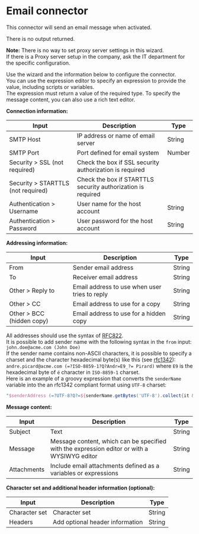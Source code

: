 # Email connector

This connector will send an email message when activated.

There is no output returned.

**Note:** There is no way to set proxy server settings in this wizard.  
If there is a Proxy server setup in the company, ask the IT department for the specific configuration.

Use the wizard and the information below to configure the connector.  
You can use the expression editor to specify an expression to provide the value, including scripts or variables.  
The expression must return a value of the required type. To specify the message content, you can also use a rich text editor.

**Connection information:**

| Input                              | Description                                                  | Type   |
| ---------------------------------- | ------------------------------------------------------------ | ------ |
| SMTP Host                          | IP address or name of email server                           | String |
| SMTP Port                          | Port defined for email system                                | Number |
| Security > SSL (not required)      | Check the box if SSL security authorization is required      |        |
| Security > STARTTLS (not required) | Check the box if STARTTLS security authorization is required |        |
| Authentication > Username          | User name for the host account                               | String |
| Authentication > Password          | User password for the host account                           | String |

**Addressing information:**

| Input                     | Description                                   | Type   |
| ------------------------- | --------------------------------------------- | ------ |
| From                      | Sender email address                          | String |
| To                        | Receiver email address                        | String |
| Other > Reply to          | Email address to use when user tries to reply | String |
| Other > CC                | Email address to use for a copy               | String |
| Other > BCC (hidden copy) | Email address to use for a hidden copy        | String |

All addresses should use the syntax of [RFC822](https://www.ietf.org/rfc/rfc822.txt).  
It is possible to add sender name with the following syntax in the `from` input:  
`john.doe@acme.com (John Doe)`  
If the sender name contains non-ASCII characters, it is possible to specify a charset and the character hexadecimal byte(s) like this (see [rfc1342](https://tools.ietf.org/html/rfc1342)):  
`andre.picard@acme.com (=?ISO-8859-1?Q?Andr=E9_?= Pirard)` where `E9` is the hexadecimal byte of `é` character in `ISO-8859-1` charset.  
Here is an example of a groovy expression that converts the `senderName` variable into the an rfc1342 compliant format using `UTF-8` charset:

```groovy
"$senderAddress (=?UTF-8?Q?=${senderName.getBytes('UTF-8').collect{it & 0xFF}.collect{Integer.toHexString((int) it) }.join('=')}?=)"
```

**Message content:**

| Input       | Description                                                                                 | Type   |
| ----------- | ------------------------------------------------------------------------------------------- | ------ |
| Subject     | Text                                                                                        | String |
| Message     | Message content, which can be specified with the expression editor or with a WYSIWYG editor | String |
| Attachments | Include email attachments defined as a variables or expressions                             | String |

**Character set and additional header information (optional):**

| Input         | Description                     | Type   |
| ------------- | ------------------------------- | ------ |
| Character set | Character set                   | String |
| Headers       | Add optional header information | String |
